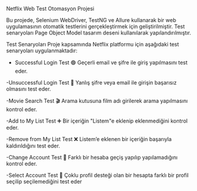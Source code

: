 Netflix Web Test Otomasyon Projesi

Bu projede, Selenium WebDriver, TestNG ve Allure kullanarak bir web uygulamasının otomatik testlerini gerçekleştirmek için geliştirilmiştir.
Test senaryoları Page Object Model tasarım deseni kullanılarak yapılandırılmıştır.

Test Senaryoları
Proje kapsamında Netflix platformu için aşağıdaki test senaryoları uygulanmaktadır:
- Successful Login Test 🟢
Geçerli email ve şifre ile giriş yapılmasını test eder.

-Unsuccessful Login Test 🔴
Yanlış şifre veya email ile girişin başarısız olmasını test eder.

-Movie Search Test 🎬
Arama kutusuna film adı girilerek arama yapılmasını kontrol eder.

-Add to My List Test ➕
Bir içeriğin "Listem"e eklenip eklenmediğini kontrol eder.

-Remove from My List Test ❌
Listem’e eklenen bir içeriğin başarıyla kaldırıldığını test eder.

-Change Account Test 🔄
Farklı bir hesaba geçiş yapılıp yapılamadığını kontrol eder.

-Select Account Test 👤
Çoklu profil desteği olan bir hesapta farklı bir profil seçilip seçilemediğini test eder

